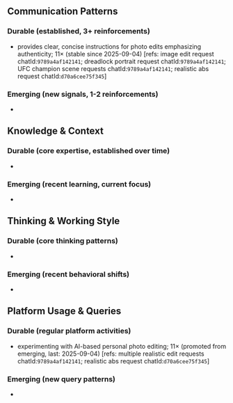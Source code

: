 ## Communication Patterns
### Durable (established, 3+ reinforcements)
- provides clear, concise instructions for photo edits emphasizing authenticity; 11× (stable since 2025-09-04) [refs: image edit request chatId:`9789a4af142141`; dreadlock portrait request chatId:`9789a4af142141`; UFC champion scene requests chatId:`9789a4af142141`; realistic abs request chatId:`d70a6cee75f345`]

### Emerging (new signals, 1-2 reinforcements)
-

## Knowledge & Context
### Durable (core expertise, established over time)
-

### Emerging (recent learning, current focus)
-

## Thinking & Working Style
### Durable (core thinking patterns)
-

### Emerging (recent behavioral shifts)
-

## Platform Usage & Queries
### Durable (regular platform activities)
- experimenting with AI-based personal photo editing; 11× (promoted from emerging, last: 2025-09-04) [refs: multiple realistic edit requests chatId:`9789a4af142141`; realistic abs request chatId:`d70a6cee75f345`]

### Emerging (new query patterns)
-